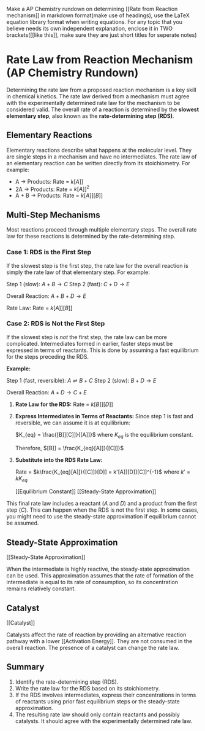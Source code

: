Make a AP Chemistry rundown on determining [[Rate from Reaction mechanism]]  in markdown format(make use of headings), use the LaTeX equation library format when writing equations. For any topic that you believe needs its own independent explanation, enclose it in TWO brackets([[like this]], make sure they are just short titles for seperate notes)

# Rate Law from Reaction Mechanism (AP Chemistry Rundown)

Determining the rate law from a proposed reaction mechanism is a key skill in chemical kinetics.  The rate law derived from a mechanism must agree with the experimentally determined rate law for the mechanism to be considered valid. The overall rate of a reaction is determined by the **slowest elementary step**, also known as the **rate-determining step (RDS)**.

## Elementary Reactions

Elementary reactions describe what happens at the molecular level. They are single steps in a mechanism and have no intermediates. The rate law of an elementary reaction can be written directly from its stoichiometry. For example:

*   A → Products: Rate = $k[A]]$
*   2A → Products: Rate = $k[A]]^2$
*   A + B → Products: Rate = $k[A]][B]]$

## Multi-Step Mechanisms

Most reactions proceed through multiple elementary steps.  The overall rate law for these reactions is determined by the rate-determining step.

### Case 1:  RDS is the First Step

If the slowest step is the first step, the rate law for the overall reaction is simply the rate law of that elementary step.  For example:

Step 1 (slow):  $A + B \rightarrow C$
Step 2 (fast): $C + D \rightarrow E$

Overall Reaction: $A + B + D \rightarrow E$

Rate Law: Rate = $k[A]][B]]$

### Case 2: RDS is Not the First Step

If the slowest step is *not* the first step, the rate law can be more complicated.  Intermediates formed in earlier, faster steps must be expressed in terms of reactants. This is done by assuming a fast equilibrium for the steps preceding the RDS.

**Example:**

Step 1 (fast, reversible): $A \rightleftharpoons B + C$
Step 2 (slow): $B + D \rightarrow E$

Overall Reaction: $A + D \rightarrow C + E$

1.  **Rate Law for the RDS:** Rate = $k[B]][D]]$

2.  **Express Intermediates in Terms of Reactants:** Since step 1 is fast and reversible, we can assume it is at equilibrium:

    $K_{eq} = \frac{[B]][C]]}{[A]]}$  where $K_{eq}$ is the equilibrium constant.

    Therefore, $[B]] = \frac{K_{eq}[A]]}{[C]]}$

3.  **Substitute into the RDS Rate Law:**

    Rate = $k\frac{K_{eq}[A]]}{[C]]}[D]] = k'[A]][D]][C]]^{-1}$ where $k' = kK_{eq}$

    [[Equilibrium Constant]]
    [[Steady-State Approximation]]

This final rate law includes a reactant ($A$ and $D$) and a product from the first step ($C$).  This can happen when the RDS is not the first step. In some cases, you might need to use the steady-state approximation if equilibrium cannot be assumed.

## Steady-State Approximation

[[Steady-State Approximation]]

When the intermediate is highly reactive, the steady-state approximation can be used. This approximation assumes that the rate of formation of the intermediate is equal to its rate of consumption, so its concentration remains relatively constant.


## Catalyst

[[Catalyst]]

Catalysts affect the rate of reaction by providing an alternative reaction pathway with a lower [[Activation Energy]]. They are not consumed in the overall reaction. The presence of a catalyst can change the rate law.


## Summary

1.  Identify the rate-determining step (RDS).
2.  Write the rate law for the RDS based on its stoichiometry.
3.  If the RDS involves intermediates, express their concentrations in terms of reactants using prior fast equilibrium steps or the steady-state approximation.
4.  The resulting rate law should only contain reactants and possibly catalysts.  It should agree with the experimentally determined rate law.
